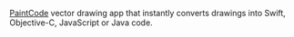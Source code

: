 
[PaintCode](https://www.paintcodeapp.com/)
vector drawing app that instantly converts drawings into Swift, Objective-C, JavaScript or Java code.
